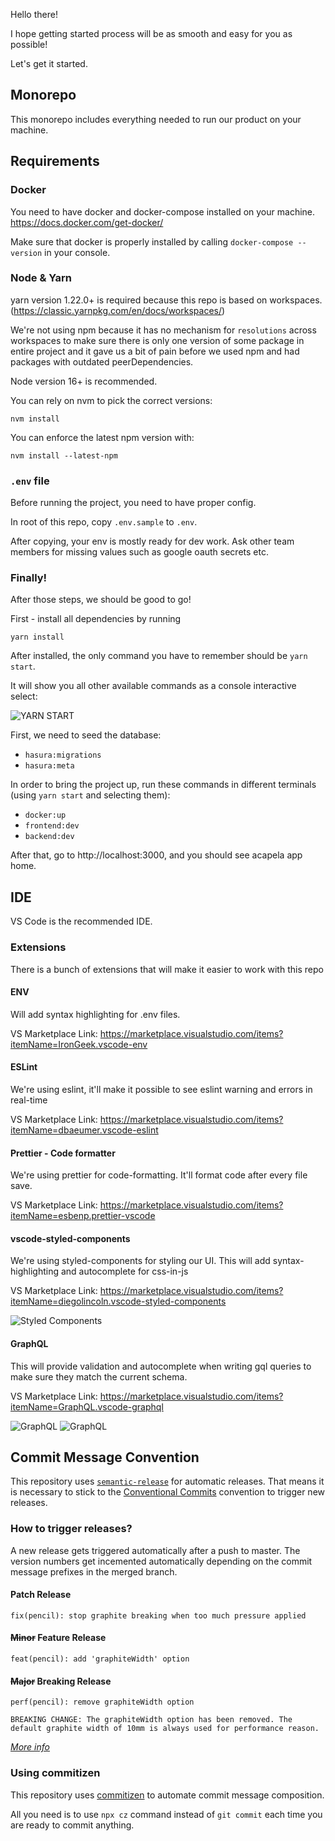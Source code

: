 Hello there!

I hope getting started process will be as smooth and easy for you as possible!

Let's get it started.

## Monorepo

This monorepo includes everything needed to run our product on your machine.

## Requirements

### Docker

You need to have docker and docker-compose installed on your machine. https://docs.docker.com/get-docker/

Make sure that docker is properly installed by calling `docker-compose --version` in your console.

### Node & Yarn

yarn version 1.22.0+ is required because this repo is based on workspaces. (https://classic.yarnpkg.com/en/docs/workspaces/)

We're not using npm because it has no mechanism for `resolutions` across workspaces to make sure there is only one version of some package in entire project and it gave us a bit of pain before we used npm and had packages with outdated peerDependencies.

Node version 16+ is recommended.

You can rely on nvm to pick the correct versions:

```shell
nvm install
```

You can enforce the latest npm version with:

```shell
nvm install --latest-npm
```

### `.env` file

Before running the project, you need to have proper config.

In root of this repo, copy `.env.sample` to `.env`.

After copying, your env is mostly ready for dev work. Ask other team members for missing values such as google oauth secrets etc.

### Finally!

After those steps, we should be good to go!

First - install all dependencies by running

`yarn install`

After installed, the only command you have to remember should be `yarn start`.

It will show you all other available commands as a console interactive select:

![YARN START](./docs/yarn-start.gif)

First, we need to seed the database:

- `hasura:migrations`
- `hasura:meta`

In order to bring the project up, run these commands in different terminals (using `yarn start` and selecting them):

- `docker:up`
- `frontend:dev`
- `backend:dev`

After that, go to http://localhost:3000, and you should see acapela app home.

## IDE

VS Code is the recommended IDE.

### Extensions

There is a bunch of extensions that will make it easier to work with this repo

#### ENV

Will add syntax highlighting for .env files.

VS Marketplace Link: https://marketplace.visualstudio.com/items?itemName=IronGeek.vscode-env

#### ESLint

We're using eslint, it'll make it possible to see eslint warning and errors in real-time

VS Marketplace Link: https://marketplace.visualstudio.com/items?itemName=dbaeumer.vscode-eslint

#### Prettier - Code formatter

We're using prettier for code-formatting. It'll format code after every file save.

VS Marketplace Link: https://marketplace.visualstudio.com/items?itemName=esbenp.prettier-vscode

#### vscode-styled-components

We're using styled-components for styling our UI. This will add syntax-highlighting and autocomplete for css-in-js

VS Marketplace Link: https://marketplace.visualstudio.com/items?itemName=diegolincoln.vscode-styled-components

![Styled Components](./docs/styled-components.png)

#### GraphQL

This will provide validation and autocomplete when writing gql queries to make sure they match the current schema.

VS Marketplace Link: https://marketplace.visualstudio.com/items?itemName=GraphQL.vscode-graphql

![GraphQL](./docs/gql1.png)
![GraphQL](./docs/gql2.png)

## Commit Message Convention

This repository uses [`semantic-release`](https://github.com/semantic-release/go-semantic-release#how-does-it-work) for automatic releases.
That means it is necessary to stick to the [Conventional Commits](https://www.conventionalcommits.org/en/v1.0.0/) convention to trigger new releases.

### How to trigger releases?

A new release gets triggered automatically after a push to master. The version numbers get incemented automatically depending on the commit message prefixes in the merged branch.

#### Patch Release

```
fix(pencil): stop graphite breaking when too much pressure applied
```

#### ~~Minor~~ Feature Release

```
feat(pencil): add 'graphiteWidth' option
```

#### ~~Major~~ Breaking Release

```
perf(pencil): remove graphiteWidth option

BREAKING CHANGE: The graphiteWidth option has been removed. The default graphite width of 10mm is always used for performance reason.
```

[_More info_](https://github.com/conventional-changelog/conventional-changelog/tree/master/packages/conventional-changelog-angular)

### Using commitizen

This repository uses [commitizen](https://github.com/commitizen/cz-cli) to automate commit message composition.

All you need is to use `npx cz` command instead of `git commit` each time you are ready to commit anything.
